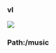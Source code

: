 ### vl

[![](https://www.herokucdn.com/deploy/button.png)](https://heroku.com/deploy?template=https://github.com/ezwsxzr/tedrcyf-.git)

### Path:/music